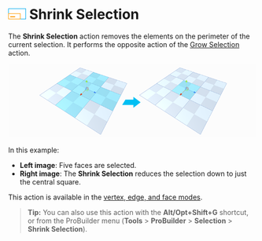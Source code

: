 # ![Shrink Selection](images/icons/Selection_Shrink.png) Shrink Selection

The __Shrink Selection__ action removes the elements on the perimeter of the current selection. It performs the opposite action of the [Grow Selection](Selection_Grow.md) action.

![Shrink Selection Example](images/ShrinkSelection_Example.png)

In this example:
* **Left image**: Five faces are selected.
* **Right image**: The __Shrink Selection__ reduces the selection down to just the central square.

This action is available in the [vertex, edge, and face modes](modes.md).

> **Tip:** You can also use this action with the **Alt/Opt+Shift+G** shortcut, or from the ProBuilder menu (**Tools** > **ProBuilder** > **Selection** > **Shrink Selection**).
